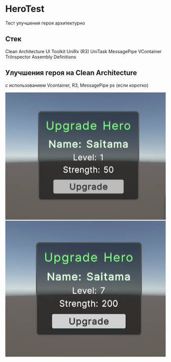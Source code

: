 # HeroTest
Тест улучшения героя архитектурно

## Стек
Clean Architecture
UI Toolkit
UniRx (R3)
UniTask
MessagePipe
VContainer
TriInspector
Assembly Definitions

## Улучшения героя на Clean Architecture
с использованием Vcontainer, R3, MessagePipe
ps (если коротко)

![Screenshot 1](Images/2025-08-19_13-30-35.png)
![Screenshot 2](Images/2025-08-19_13-30-44.png)
 
